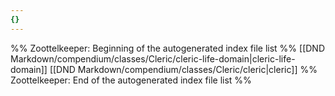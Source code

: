 ```yaml
---
{}
---
```

%% Zoottelkeeper: Beginning of the autogenerated index file list  %%
 [[DND Markdown/compendium/classes/Cleric/cleric-life-domain|cleric-life-domain]]
 [[DND Markdown/compendium/classes/Cleric/cleric|cleric]]
%% Zoottelkeeper: End of the autogenerated index file list  %%
